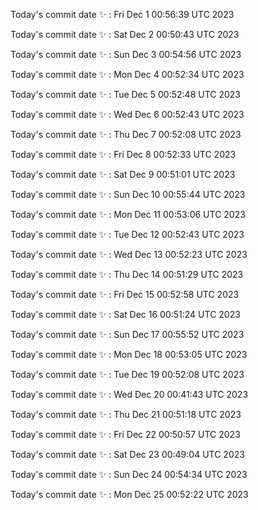 Today's commit date ✨ : Fri Dec 1 00:56:39 UTC 2023 

Today's commit date ✨ : Sat Dec 2 00:50:43 UTC 2023 

Today's commit date ✨ : Sun Dec 3 00:54:56 UTC 2023 

Today's commit date ✨ : Mon Dec 4 00:52:34 UTC 2023 

Today's commit date ✨ : Tue Dec 5 00:52:48 UTC 2023 

Today's commit date ✨ : Wed Dec 6 00:52:43 UTC 2023 

Today's commit date ✨ : Thu Dec 7 00:52:08 UTC 2023 

Today's commit date ✨ : Fri Dec 8 00:52:33 UTC 2023 

Today's commit date ✨ : Sat Dec 9 00:51:01 UTC 2023 

Today's commit date ✨ : Sun Dec 10 00:55:44 UTC 2023 

Today's commit date ✨ : Mon Dec 11 00:53:06 UTC 2023 

Today's commit date ✨ : Tue Dec 12 00:52:43 UTC 2023 

Today's commit date ✨ : Wed Dec 13 00:52:23 UTC 2023 

Today's commit date ✨ : Thu Dec 14 00:51:29 UTC 2023 

Today's commit date ✨ : Fri Dec 15 00:52:58 UTC 2023 

Today's commit date ✨ : Sat Dec 16 00:51:24 UTC 2023 

Today's commit date ✨ : Sun Dec 17 00:55:52 UTC 2023 

Today's commit date ✨ : Mon Dec 18 00:53:05 UTC 2023 

Today's commit date ✨ : Tue Dec 19 00:52:08 UTC 2023 

Today's commit date ✨ : Wed Dec 20 00:41:43 UTC 2023 

Today's commit date ✨ : Thu Dec 21 00:51:18 UTC 2023 

Today's commit date ✨ : Fri Dec 22 00:50:57 UTC 2023 

Today's commit date ✨ : Sat Dec 23 00:49:04 UTC 2023 

Today's commit date ✨ : Sun Dec 24 00:54:34 UTC 2023 

Today's commit date ✨ : Mon Dec 25 00:52:22 UTC 2023 

